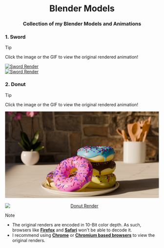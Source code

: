 <h1 align="center">Blender Models</h1> 
<h3 align="center">Collection of my Blender Models and Animations</h3>

### 1. Sword
> [!TIP]
> Click the image or the GIF to view the original rendered animation!


<p float="left">
<a href="https://d31d2jnp0zhw1y.cloudfront.net/Blade_Render.mp4" target="_blank" rel="noopener noreferrer">
  <img src="/Blade/Renders/Blade.png"
       alt="Sword Render"
       style="width:400px;height:auto;display:block;">
</a>
  
<a href="https://d31d2jnp0zhw1y.cloudfront.net/Blade_Render.mp4" target="_blank" rel="noopener noreferrer">
  <img src="https://github.com/user-attachments/assets/64fa6e14-02b5-461f-bf34-b4773e9a0c2c"
       alt="Sword Render"
       style="width:400px;height:auto;display:block;">
</a></p>


### 2. Donut
> [!TIP]
> Click the image or the GIF to view the original rendered animation!

[![Donut Render](/Donut/Renders/Donut_with_MB.png)](https://d31d2jnp0zhw1y.cloudfront.net/Donut_Render.mp4)  

<p align="center">
<a href="https://d31d2jnp0zhw1y.cloudfront.net/Donut_Render.mp4" target="_blank" rel="noopener noreferrer">
  <img src="https://github.com/user-attachments/assets/33c385b3-821e-4820-878d-4ee06cfb2965"
       alt="Donut Render"
       style="width:800px;height:auto;display:block;">
</a></p>

> [!NOTE]
> - The original renders are encoded in 10-Bit color depth.
> As such, browsers like <ins>**Firefox**</ins> and <ins>**Safari**</ins> won't be able to decode it.
> - I recommend using <ins>**Chrome**</ins> or <ins>**Chromium based browsers**</ins> to view the original renders.

